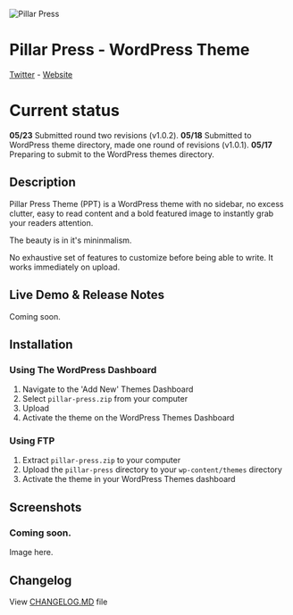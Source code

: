 ![Pillar Press](http://pillar.press/assets/img/pillar-press-icon.png)

# Pillar Press - WordPress Theme
[Twitter](https://twitter.com/PillarPress) - [Website](http://pillar.press)

# Current status

**05/23** Submitted round two revisions (v1.0.2).
**05/18** Submitted to WordPress theme directory, made one round of revisions (v1.0.1).
**05/17** Preparing to submit to the WordPress themes directory.

## Description

Pillar Press Theme (PPT) is a WordPress theme with no sidebar, no excess clutter, easy to read content and a bold featured image to instantly grab your readers attention.

The beauty is in it's mininmalism.

No exhaustive set of features to customize before being able to write. It works immediately on upload.

## Live Demo &amp; Release Notes

Coming soon.

## Installation

### Using The WordPress Dashboard

1. Navigate to the 'Add New' Themes Dashboard
1. Select `pillar-press.zip` from your computer
1. Upload
1. Activate the theme on the WordPress Themes Dashboard

### Using FTP

1. Extract `pillar-press.zip` to your computer
1. Upload the `pillar-press` directory to your `wp-content/themes` directory
1. Activate the theme in your WordPress Themes dashboard

## Screenshots

### Coming soon.

Image here.

## Changelog

View [CHANGELOG.MD](https://github.com/pillarpress/pillar-press-theme/blob/master/CHANGELOG.md) file

